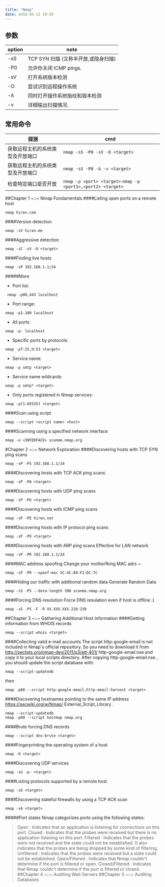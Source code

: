 ```yaml
---
title: "Nmap"
date: 2016-05-12 19:39
---
```


## 参数
 option | note
 --- | ----
-sS   |  TCP SYN 扫描 (又称半开放,或隐身扫描)
-P0   |  允许你关闭 ICMP pings.
-sV   |  打开系统版本检测
-O    |  尝试识别远程操作系统
-A   |  同时打开操作系统指纹和版本检测
-v   |   详细输出扫描情况.


## 常用命令

  探测 | cmd
 --- | -----
获取远程主机的系统类型及开放端口 | `nmap -sS -P0 -sV -O <target>`
获取远程主机的系统类型及开放端口 | `nmap -sS -P0 -A -v <target>`
检查特定端口是否开放 | `nmap -p <port> <target>` `nmap -p <port1>,<port2> <target>`


##Chapter 1 ~::~ Nmap Fundamentals
####Listing open ports on a remote host
```
nmap hiren.com
```
####Version detection
```
nmap -sV hiren.me
```
####Aggressive detection
```
nmap -sC -sV -O <target>
```
####Finding live hosts
```
nmap -sP 192.168.1.1/24
```

#####More
* Port list:
```
 nmap -p80,443 localhost
```
* Port range:
```
nmap -p1-100 localhost
```
* All ports:
```
nmap -p- localhost
```
* Specific ports by protocols:
```
nmap -pT:25,U:53 <target>
```
* Service name:
```
nmap -p smtp <target>
```
* Service name wildcards:
```
nmap -p smtp* <target>
```
* Only ports registered in Nmap services:
```
nmap -p[1-65535] <target>
```
####Scan using script
```
nmap --script <script name> <host>
```
####Scanning using a specified network interface
```
nmap -e <INTERFACE> scanme.nmap.org
```
#Chapter 2 ~::~ Network Exploration
####Discovering hosts with TCP SYN ping scans
```
nmap -sP -PS 192.168.1.1/24
```
####Discovering hosts with TCP ACK ping scans
```
nmap -sP -PA <target>
```
####Discovering hosts with UDP ping scans
```
nmap -sP -PU <target>
```
####Discovering hosts with ICMP ping scans
```
nmap -sP -PE hiren.net
```
####Discovering hosts with IP protocol ping scans
```
nmap -sP -PO <target>
```
####Discovering hosts with ARP ping scans
Effective for LAN network
```
nmap -sP -PR 192.168.1.1/24
```
####MAC address spoofing
Change your motherfking MAC adrs ~
```
nmap -sP -PR --spoof-mac 5C:4C:A9:F2:DC:7C
```
####Hiding our traffic with additional random data
Generate Random Data
```
nmap -sS -PS --data-length 300 scanme.nmap.org
```
####Forcing DNS resolution
Force DNS resulation even if host is offline :(
```
nmap -sS -PS -F -R XX.XXX.XXX.220-230
```
##Chapter 3 ~::~ Gathering Additional Host Information
####Getting information from WHOIS records
```
nmap --script whois <target>
```
####Collecting valid e-mail accounts
The script http-google-email is not included in Nmap's official repository. So you
need to download it from http://seclists.org/nmap-dev/2011/q3/att-401/
http-google-email.nse and copy it to your local scripts directory. After copying
http-google-email.nse , you should update the script database with:
```
nmap --script-updatedb
```
then
```
nmap -p80 --script http-google-email,http-email-harvest <target>
```
####Discovering hostnames pointing to the same IP address
https://secwiki.org/w/Nmap/
External_Script_Library .
```
nmap --script-updatedb
nmap -p80 --script hostmap nmap.org
```
####Brute forcing DNS records
```
nmap --script dns-brute <target>
```
####Fingerprinting the operating system of a host
```
nmap -O <target>
```
####Discovering UDP services
```
nmap -sU -p- <target>
```
####Listing protocols supported by a remote host
```
nmap -sO <target>
```
####Discovering stateful firewalls by using a TCP ACK scan
```
nmap -sA <target>
```
#####Port states
Nmap categorizes ports using the following states:
> Open : Indicates that an application is listening for connections on this port.
> Closed : Indicates that the probes were received but there is no application listening on this port.
> Filtered : Indicates that the probes were not received and the state could not be established. It also indicates that the probes are being dropped by some kind of filtering.
> Unfiltered : Indicates that the probes were received but a state could not be established.
> Open/Filtered : Indicates that Nmap couldn't determine if the port is filtered or open.
> Closed/Filtered : Indicates that Nmap couldn't determine if the port is filtered
or closed.
##Chapter 4 ~::~ Auditing Web Servers
##Chapter 5 ~::~ Auditing Databases
